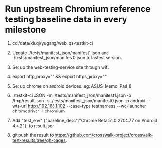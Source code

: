 # Run upstream Chromium reference testing baseline data in every milestone

1. cd /data/xiuqi/yugang/web_qa-testkit-ci

2. Update ./tests/manifest_json/manifest1.json and ./tests/manifest_json/manifest0.json to lastest version.

3. Set up the web-testing-service site through wifi.

4. export http_proxy="" && export https_proxy=""

5. Set up chrome on android devices. eg: ASUS_Memo_Pad_8

6. ./testkit-ci JSON -m ./tests/manifest_json/manifest1.json -o /tmp/result.json -s ./tests/manifest_json/manifest0.json -p android --wts-url http://192.168.1.102 --case-type testharness --wd-launcher chromedriver -l chromium

7. Add
"test_env":{"baseline_desc":"Chrome Beta 51.0.2704.77 on Android 4.4.2"},
to result.json

8. git push the result to https://github.com/crosswalk-project/crosswalk-test-results/tree/gh-pages.
